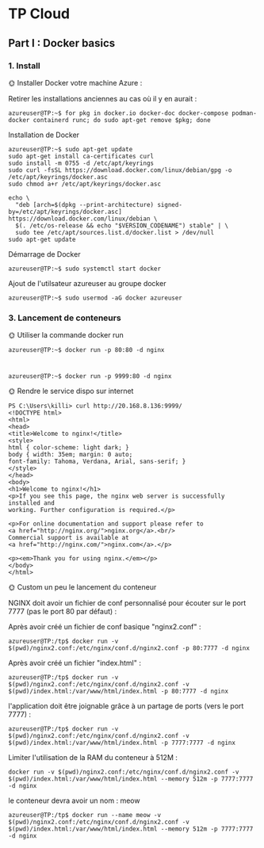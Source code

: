 # TP Cloud

## Part I : Docker basics

### 1. Install

🌞 Installer Docker votre machine Azure :

Retirer les installations anciennes au cas où il y en aurait :

    azureuser@TP:~$ for pkg in docker.io docker-doc docker-compose podman-docker containerd runc; do sudo apt-get remove $pkg; done

Installation de Docker

    azureuser@TP:~$ sudo apt-get update
    sudo apt-get install ca-certificates curl
    sudo install -m 0755 -d /etc/apt/keyrings
    sudo curl -fsSL https://download.docker.com/linux/debian/gpg -o /etc/apt/keyrings/docker.asc
    sudo chmod a+r /etc/apt/keyrings/docker.asc

    echo \
      "deb [arch=$(dpkg --print-architecture) signed-by=/etc/apt/keyrings/docker.asc] https://download.docker.com/linux/debian \
      $(. /etc/os-release && echo "$VERSION_CODENAME") stable" | \
      sudo tee /etc/apt/sources.list.d/docker.list > /dev/null
    sudo apt-get update

Démarrage de Docker

    azureuser@TP:~$ sudo systemctl start docker

Ajout de l'utilsateur azureuser au groupe docker

    azureuser@TP:~$ sudo usermod -aG docker azureuser

### 3. Lancement de conteneurs

🌞 Utiliser la commande docker run

    azureuser@TP:~$ docker run -p 80:80 -d nginx
#
    azureuser@TP:~$ docker run -p 9999:80 -d nginx

🌞 Rendre le service dispo sur internet

    PS C:\Users\killi> curl http://20.168.8.136:9999/
    <!DOCTYPE html>
    <html>
    <head>
    <title>Welcome to nginx!</title>
    <style>
    html { color-scheme: light dark; }
    body { width: 35em; margin: 0 auto;
    font-family: Tahoma, Verdana, Arial, sans-serif; }
    </style>
    </head>
    <body>
    <h1>Welcome to nginx!</h1>
    <p>If you see this page, the nginx web server is successfully installed and
    working. Further configuration is required.</p>

    <p>For online documentation and support please refer to
    <a href="http://nginx.org/">nginx.org</a>.<br/>
    Commercial support is available at
    <a href="http://nginx.com/">nginx.com</a>.</p>

    <p><em>Thank you for using nginx.</em></p>
    </body>
    </html>
    
🌞 Custom un peu le lancement du conteneur

NGINX doit avoir un fichier de conf personnalisé pour écouter sur le port 7777 (pas le port 80 par défaut) :

Après avoir créé un fichier de conf basique "nginx2.conf" :

    azureuser@TP:/tp$ docker run -v $(pwd)/nginx2.conf:/etc/nginx/conf.d/nginx2.conf -p 80:7777 -d nginx

Après avoir créé un fichier "index.html" :

    azureuser@TP:/tp$ docker run -v $(pwd)/nginx2.conf:/etc/nginx/conf.d/nginx2.conf -v $(pwd)/index.html:/var/www/html/index.html -p 80:7777 -d nginx

l'application doit être joignable grâce à un partage de ports (vers le port 7777) :

    azureuser@TP:/tp$ docker run -v $(pwd)/nginx2.conf:/etc/nginx/conf.d/nginx2.conf -v $(pwd)/index.html:/var/www/html/index.html -p 7777:7777 -d nginx

Limiter l'utilisation de la RAM du conteneur à 512M :

    docker run -v $(pwd)/nginx2.conf:/etc/nginx/conf.d/nginx2.conf -v $(pwd)/index.html:/var/www/html/index.html --memory 512m -p 7777:7777 -d nginx

le conteneur devra avoir un nom : meow

    azureuser@TP:/tp$ docker run --name meow -v $(pwd)/nginx2.conf:/etc/nginx/conf.d/nginx2.conf -v $(pwd)/index.html:/var/www/html/index.html --memory 512m -p 7777:7777 -d nginx














